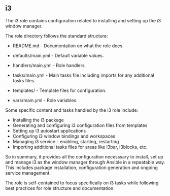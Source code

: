 ## i3

The i3 role contains configuration related to installing and setting up the i3 window manager.

The role directory follows the standard structure:

- README.md - Documentation on what the role does.
    
- defaults/main.yml - Default variable values.
    
- handlers/main.yml - Role handlers.
    
- tasks/main.yml - Main tasks file including imports for any additional tasks files.
    
- templates/ - Template files for configuration.
    
- vars/main.yml - Role variables.
    

Some specific content and tasks handled by the i3 role include:

- Installing the i3 package
- Generating and configuring i3 configuration files from templates
- Setting up i3 autostart applications
- Configuring i3 window bindings and workspaces
- Managing i3 service - enabling, starting, restarting
- Importing additional tasks files for areas like i3bar, i3blocks, etc.

So in summary, it provides all the configuration necesssary to install, set up and manage i3 as the window manager through Ansible in a repeatable way. This includes package installation, configuration generation and ongoing service management.

The role is self-contained to focus specifically on i3 tasks while following best practices for role structure and documentation.